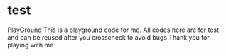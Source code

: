 # test
PlayGround
This is a playground code for me.
All codes here are for test and can be reused after you crosscheck to avoid bugs
Thank you for playing with me
